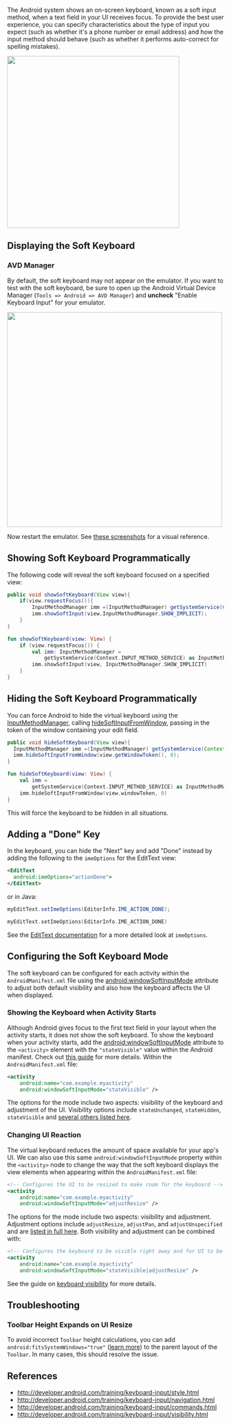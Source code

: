 The Android system shows an on-screen keyboard, known as a soft input method, when a text field in your UI receives focus. To provide the best user experience, you can specify characteristics about the type of input you expect (such as whether it's a phone number or email address) and how the input method should behave (such as whether it performs auto-correct for spelling mistakes).

<img src="https://i.imgur.com/vIMWbX9.png" width="400" />

## Displaying the Soft Keyboard

### AVD Manager

By default, the soft keyboard may not appear on the emulator. If you want to test with the soft keyboard, be sure to open up the Android Virtual Device Manager (`Tools => Android => AVD Manager`) and **uncheck** "Enable Keyboard Input" for your emulator. 

<img src="https://i.imgur.com/hlPAVYG.png" width="500" /> 

Now restart the emulator. See [these screenshots](https://imgur.com/a/kf1s9) for a visual reference.

## Showing Soft Keyboard Programmatically 

The following code will reveal the soft keyboard focused on a specified view:

```java
public void showSoftKeyboard(View view){
    if(view.requestFocus()){
        InputMethodManager imm =(InputMethodManager) getSystemService(Context.INPUT_METHOD_SERVICE);
        imm.showSoftInput(view,InputMethodManager.SHOW_IMPLICIT);
    }
}
```

```kotlin
fun showSoftKeyboard(view: View) {
    if (view.requestFocus()) {
        val imm: InputMethodManager =
            getSystemService(Context.INPUT_METHOD_SERVICE) as InputMethodManager
        imm.showSoftInput(view, InputMethodManager.SHOW_IMPLICIT)
    }
}
```

## Hiding the Soft Keyboard Programmatically

You can force Android to hide the virtual keyboard using the [InputMethodManager](http://developer.android.com/reference/android/view/inputmethod/InputMethodManager.html), calling [hideSoftInputFromWindow](http://developer.android.com/reference/android/view/inputmethod/InputMethodManager.html#hideSoftInputFromWindow%28android.os.IBinder,%20int%29), passing in the token of the window containing your edit field.

```java
public void hideSoftKeyboard(View view){
  InputMethodManager imm =(InputMethodManager) getSystemService(Context.INPUT_METHOD_SERVICE);
  imm.hideSoftInputFromWindow(view.getWindowToken(), 0);
}
```

```kotlin
fun hideSoftKeyboard(view: View) {
    val imm =
        getSystemService(Context.INPUT_METHOD_SERVICE) as InputMethodManager
    imm.hideSoftInputFromWindow(view.windowToken, 0)
}
```

This will force the keyboard to be hidden in all situations. 

## Adding a "Done" Key

In the keyboard, you can hide the "Next" key and add "Done" instead by adding the following to the `imeOptions` for the EditText view:

```xml
<EditText
  android:imeOptions="actionDone">
</EditText>
```

or in Java:

```java
myEditText.setImeOptions(EditorInfo.IME_ACTION_DONE);
```

```kotlin
myEditText.setImeOptions(EditorInfo.IME_ACTION_DONE)
```

See the [EditText documentation](http://developer.android.com/reference/android/widget/TextView.html#attr_android%3aimeActionLabel) for a more detailed look at `imeOptions`.

## Configuring the Soft Keyboard Mode

The soft keyboard can be configured for each activity within the `AndroidManifest.xml` file using the [android:windowSoftInputMode](http://developer.android.com/guide/topics/manifest/activity-element.html#wsoft) attribute to adjust both default visibility and also how the keyboard affects the UI when displayed. 

### Showing the Keyboard when Activity Starts

Although Android gives focus to the first text field in your layout when the activity starts, it does not show the soft keyboard. To show the keyboard when your activity starts, add the [android:windowSoftInputMode](http://developer.android.com/guide/topics/manifest/activity-element.html#wsoft) attribute to the `<activity>` element with the `"stateVisible"` value within the Android manifest. Check out [this guide](http://developer.android.com/training/keyboard-input/visibility.html#ShowOnStart) for more details. Within the `AndroidManifest.xml` file:

```xml
<activity
    android:name="com.example.myactivity"
    android:windowSoftInputMode="stateVisible" />
```

The options for the mode include two aspects: visibility of the keyboard and adjustment of the UI. Visibility options include `stateUnchanged`, `stateHidden`, `stateVisible` and [several others listed here](http://developer.android.com/guide/topics/manifest/activity-element.html#wsoft).

### Changing UI Reaction

The virtual keyboard reduces the amount of space available for your app's UI. We can also use this same `android:windowSoftInputMode` property within the `<activity>` node to change the way that the soft keyboard displays the view elements when appearing within the `AndroidManifest.xml` file:

```xml
<!-- Configures the UI to be resized to make room for the keyboard -->
<activity
    android:name="com.example.myactivity"
    android:windowSoftInputMode="adjustResize" />
```

The options for the mode include two aspects: visibility and adjustment. Adjustment options include `adjustResize`, `adjustPan`, and `adjustUnspecified` and are [listed in full here](
http://developer.android.com/guide/topics/manifest/activity-element.html#wsoft). Both visibility and adjustment can be combined with:

```xml
<!-- Configures the keyboard to be visible right away and for UI to be resized when shown -->
<activity
    android:name="com.example.myactivity"
    android:windowSoftInputMode="stateVisible|adjustResize" />
```

See the guide on [keyboard visibility](http://developer.android.com/training/keyboard-input/visibility.html) for more details.

## Troubleshooting

### Toolbar Height Expands on UI Resize

To avoid incorrect `Toolbar` height calculations, you can add `android:fitsSystemWindows="true"` ([learn more](https://medium.com/google-developers/why-would-i-want-to-fitssystemwindows-4e26d9ce1eec)) to the parent layout of the `Toolbar`. In many cases, this should resolve the issue.  

## References

 * <http://developer.android.com/training/keyboard-input/style.html>
 * <http://developer.android.com/training/keyboard-input/navigation.html>
 * <http://developer.android.com/training/keyboard-input/commands.html>
 * <http://developer.android.com/training/keyboard-input/visibility.html>

